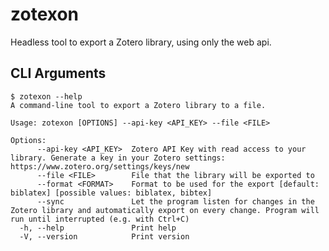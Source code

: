 # zotexon
Headless tool to export a Zotero library, using only the web api.

## CLI Arguments
<!-- cli-help-start -->
```console
$ zotexon --help
A command-line tool to export a Zotero library to a file.

Usage: zotexon [OPTIONS] --api-key <API_KEY> --file <FILE>

Options:
      --api-key <API_KEY>  Zotero API Key with read access to your library. Generate a key in your Zotero settings: https://www.zotero.org/settings/keys/new
      --file <FILE>        File that the library will be exported to
      --format <FORMAT>    Format to be used for the export [default: biblatex] [possible values: biblatex, bibtex]
      --sync               Let the program listen for changes in the Zotero library and automatically export on every change. Program will run until interrupted (e.g. with Ctrl+C)
  -h, --help               Print help
  -V, --version            Print version
```
<!-- cli-help-end -->

